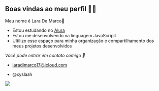 ## Boas vindas ao meu perfil 🍒💋

Meu nome é Lara De Marco💋

- Estou estudando no [Alura](https://www.alura.com.br)
- Estou me desenvolvendo na linguagem JavaScripit
-  Ultilizo esse espaço para minha organização e compartilhamento dos meus projetos desenvolvidos

  *Você pode entrar em contato comigo 📧*

-  laradimarco17@icloud.com
  
-  @xyslaah

![](https://media1.tenor.com/m/S018MEZBPikAAAAC/blair-waldorf.gif)
